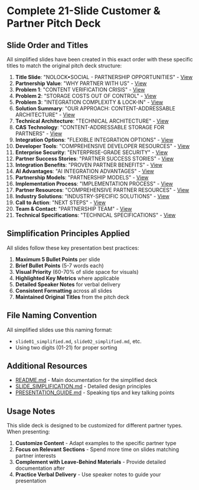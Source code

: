 # Complete 21-Slide Customer & Partner Pitch Deck

## Slide Order and Titles

All simplified slides have been created in this exact order with these specific titles to match the original pitch deck structure:

1. **Title Slide**: "NOLOCK•SOCIAL - PARTNERSHIP OPPORTUNITIES" - [View](slides-simplified/slide01.md)
2. **Partnership Value**: "WHY PARTNER WITH US" - [View](slides-simplified/slide02.md)
3. **Problem 1**: "CONTENT VERIFICATION CRISIS" - [View](slides-simplified/slide03.md)
4. **Problem 2**: "STORAGE COSTS OUT OF CONTROL" - [View](slides-simplified/slide04.md)
5. **Problem 3**: "INTEGRATION COMPLEXITY & LOCK-IN" - [View](slides-simplified/slide05.md)
6. **Solution Summary**: "OUR APPROACH: CONTENT-ADDRESSABLE ARCHITECTURE" - [View](slides-simplified/slide06.md)
7. **Technical Architecture**: "TECHNICAL ARCHITECTURE" - [View](slides-simplified/slide07.md)
8. **CAS Technology**: "CONTENT-ADDRESSABLE STORAGE FOR PARTNERS" - [View](slides-simplified/slide08.md)
9. **Integration Options**: "FLEXIBLE INTEGRATION OPTIONS" - [View](slides-simplified/slide09.md)
10. **Developer Tools**: "COMPREHENSIVE DEVELOPER RESOURCES" - [View](slides-simplified/slide10.md)
11. **Enterprise Security**: "ENTERPRISE-GRADE SECURITY" - [View](slides-simplified/slide11.md)
12. **Partner Success Stories**: "PARTNER SUCCESS STORIES" - [View](slides-simplified/slide12.md)
13. **Integration Benefits**: "PROVEN PARTNER BENEFITS" - [View](slides-simplified/slide13.md)
14. **AI Advantages**: "AI INTEGRATION ADVANTAGES" - [View](slides-simplified/slide14.md)
15. **Partnership Models**: "PARTNERSHIP MODELS" - [View](slides-simplified/slide15.md)
16. **Implementation Process**: "IMPLEMENTATION PROCESS" - [View](slides-simplified/slide16.md)
17. **Partner Resources**: "COMPREHENSIVE PARTNER RESOURCES" - [View](slides-simplified/slide17.md)
18. **Industry Solutions**: "INDUSTRY-SPECIFIC SOLUTIONS" - [View](slides-simplified/slide18.md)
19. **Call to Action**: "NEXT STEPS" - [View](slides-simplified/slide19.md)
20. **Team & Contact**: "PARTNERSHIP TEAM" - [View](slides-simplified/slide20.md)
21. **Technical Specifications**: "TECHNICAL SPECIFICATIONS" - [View](slides-simplified/slide21.md)

## Simplification Principles Applied

All slides follow these key presentation best practices:

1. **Maximum 5 Bullet Points** per slide
2. **Brief Bullet Points** (5-7 words each)
3. **Visual Priority** (60-70% of slide space for visuals)
4. **Highlighted Key Metrics** where applicable
5. **Detailed Speaker Notes** for verbal delivery
6. **Consistent Formatting** across all slides
7. **Maintained Original Titles** from the pitch deck

## File Naming Convention

All simplified slides use this naming format:
- `slide01_simplified.md`, `slide02_simplified.md`, etc.
- Using two digits (01-21) for proper sorting

## Additional Resources

- [README.md](../README.md) - Main documentation for the simplified deck
- [SLIDE_SIMPLIFICATION.md](SLIDE_SIMPLIFICATION.md) - Detailed design principles
- [PRESENTATION_GUIDE.md](PRESENTATION_GUIDE.md) - Speaking tips and key talking points

## Usage Notes

This slide deck is designed to be customized for different partner types. When presenting:

1. **Customize Content** - Adapt examples to the specific partner type
2. **Focus on Relevant Sections** - Spend more time on slides matching partner interests
3. **Complement with Leave-Behind Materials** - Provide detailed documentation after
4. **Practice Verbal Delivery** - Use speaker notes to guide your presentation